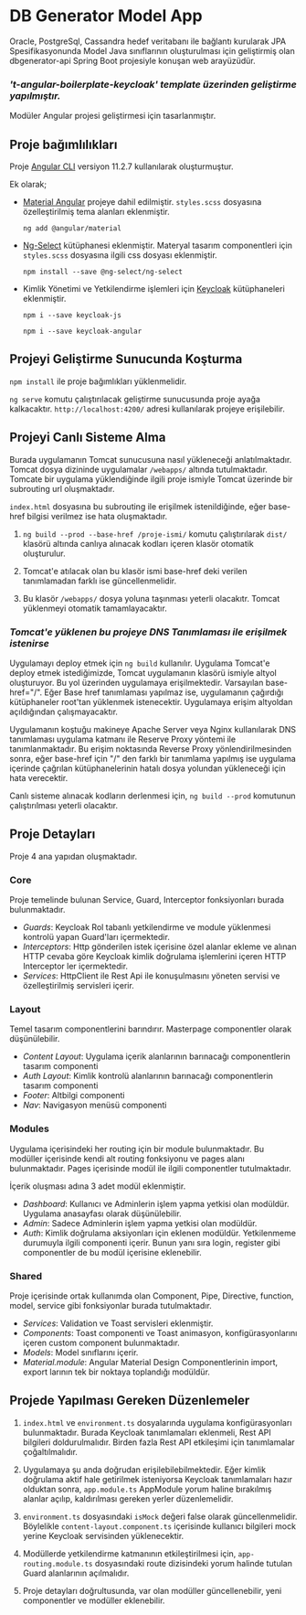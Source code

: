 # DB Generator Model App

Oracle, PostgreSql, Cassandra hedef veritabanı ile bağlantı kurularak JPA Spesifikasyonunda Model Java sınıflarının oluşturulması için geliştirmiş olan dbgenerator-api Spring Boot projesiyle konuşan web arayüzüdür.

### _'t-angular-boilerplate-keycloak' template üzerinden geliştirme yapılmıştır._

Modüler Angular projesi geliştirmesi için tasarlanmıştır. 

## **Proje bağımlılıkları**

Proje [Angular CLI](https://github.com/angular/angular-cli) versiyon 11.2.7 kullanılarak oluşturmuştur.

Ek olarak;

- [Material Angular](https://material.angular.io/) projeye dahil edilmiştir. `styles.scss` dosyasına özelleştirilmiş tema alanları eklenmiştir.

  `ng add @angular/material`

- [Ng-Select](https://github.com/ng-select/ng-select) kütüphanesi eklenmiştir. Materyal tasarım componentleri için `styles.scss` dosyasına ilgili css dosyası eklenmiştir.
  
  `npm install --save @ng-select/ng-select`

- Kimlik Yönetimi ve Yetkilendirme işlemleri için [Keycloak](https://www.npmjs.com/package/keycloak-angular) kütüphaneleri eklenmiştir. 

  `npm i --save keycloak-js`

  `npm i --save keycloak-angular`

## **Projeyi Geliştirme Sunucunda Koşturma**
`npm install` ile proje bağımlıkları yüklenmelidir.

`ng serve` komutu çalıştırılacak geliştirme sunucusunda proje ayağa kalkacaktır. `http://localhost:4200/` adresi kullanılarak projeye erişilebilir.

## **Projeyi Canlı Sisteme Alma**

Burada uygulamanın Tomcat sunucusuna nasıl yükleneceği anlatılmaktadır. Tomcat dosya dizininde uygulamalar `/webapps/` altında tutulmaktadır. Tomcate bir uygulama yüklendiğinde ilgili proje ismiyle Tomcat üzerinde bir subrouting url oluşmaktadır.

`index.html` dosyasına bu subrouting ile erişilmek istenildiğinde, eğer base-href bilgisi verilmez ise hata oluşmaktadır.

1. `ng build --prod --base-href /proje-ismi/` komutu çalıştırılarak `dist/` klasörü altında canlıya alınacak kodları içeren klasör otomatik oluşturulur.

2. Tomcat'e atılacak olan bu klasör ismi base-href deki verilen tanımlamadan farklı ise güncellenmelidir.

3. Bu klasör `/webapps/` dosya yoluna taşınması yeterli olacakıtr. Tomcat yüklenmeyi otomatik tamamlayacaktır.

### _**Tomcat'e yüklenen bu projeye DNS Tanımlaması ile erişilmek istenirse**_
Uygulamayı deploy etmek için `ng build` kullanılır. Uygulama Tomcat'e deploy etmek istediğimizde, Tomcat uygulamanın klasörü ismiyle altyol oluşturuyor. Bu yol üzerinden uygulamaya erişilmektedir. Varsayılan base-href="/". Eğer Base href tanımlaması yapılmaz ise, uygulamanın çağırdığı kütüphaneler root'tan yüklenmek istenecektir. Uygulamaya erişim altyoldan açıldığından çalışmayacaktır.

Uygulamanın koştuğu makineye Apache Server veya Nginx kullanılarak DNS tanımlaması uygulama katmanı ile Reserve Proxy yöntemi ile tanımlanmaktadır.
Bu erişim noktasında Reverse Proxy yönlendirilmesinden sonra, eğer base-href için "/" den farklı bir tanımlama yapılmış ise uygulama içerinde çağrılan kütüphanelerinin hatalı dosya yolundan yükleneceği için hata verecektir. 

Canlı sisteme alınacak kodların derlenmesi için, `ng build --prod` komutunun çalıştırılması yeterli olacaktır.

## **Proje Detayları**

Proje 4 ana yapıdan oluşmaktadır.
### Core
Proje temelinde bulunan Service, Guard, Interceptor fonksiyonları burada bulunmaktadır.
* _Guards_: Keycloak Rol tabanlı yetkilendirme ve module yüklenmesi kontrolü yapan Guard'ları içermektedir.
* _Interceptors_: Http gönderilen istek içerisine özel alanlar ekleme ve alınan HTTP cevaba göre Keycloak kimlik doğrulama işlemlerini içeren HTTP Interceptor ler içermektedir.
* _Services_: HttpClient ile Rest Api ile konuşulmasını yöneten servisi ve özelleştirilmiş servisleri içerir.

### Layout
Temel tasarım componentlerini barındırır. Masterpage componentler olarak düşünülebilir.
* _Content Layout_: Uygulama içerik alanlarının barınacağı componentlerin tasarım componenti
* _Auth Layout_: Kimlik kontrolü alanlarının barınacağı componentlerin tasarım componenti
* _Footer_: Altbilgi componenti
* _Nav_: Navigasyon menüsü componenti

### Modules
Uygulama içerisindeki her routing için bir module bulunmaktadır. Bu modüller içerisinde kendi alt routing fonksiyonu ve pages alanı bulunmaktadır. Pages içerisinde modül ile ilgili componentler tutulmaktadır.

İçerik oluşması adına 3 adet modül eklenmiştir.
* _Dashboard_: Kullanıcı ve Adminlerin işlem yapma yetkisi olan modüldür. Uygulama anasayfası olarak düşünülebilir.
* _Admin_: Sadece Adminlerin işlem yapma yetkisi olan modüldür.
* _Auth_: Kimlik doğrulama aksiyonları için eklenen modüldür. Yetkilenmeme durumuyla ilgili componenti içerir. Bunun yanı sıra login, register gibi componentler de bu modül içerisine eklenebilir.

### Shared
Proje içerisinde ortak kullanımda olan Component, Pipe, Directive, function, model, service gibi fonksiyonlar burada tutulmaktadır.

* _Services_: Validation ve Toast servisleri eklenmiştir.
* _Components_: Toast componenti ve Toast animasyon, konfigürasyonlarını içeren custom component bulunmaktadır.
* _Models_: Model sınıflarını içerir.
* _Material.module_: Angular Material Design Componentlerinin import, export larının tek bir noktaya toplandığı modüldür.

## **Projede Yapılması Gereken Düzenlemeler**
1. `index.html` ve `environment.ts` dosyalarında uygulama konfigürasyonları bulunmaktadır. Burada Keycloak tanımlamaları eklenmeli, Rest API bilgileri doldurulmalıdır. Birden fazla Rest API etkileşimi için tanımlamalar çoğaltılmalıdır.

2. Uygulamaya şu anda doğrudan erişilebilebilmektedir. Eğer kimlik doğrulama aktif hale getirilmek isteniyorsa Keycloak tanımlamaları hazır olduktan sonra, `app.module.ts` AppModule yorum haline bırakılmış alanlar açılıp, kaldırılması gereken yerler düzenlemelidir. 

3. `environment.ts` dosyasındaki `isMock` değeri false olarak güncellenmelidir. Böylelikle `content-layout.component.ts` içerisinde kullanıcı bilgileri mock yerine Keycloak servisinden yüklenecektir.

4. Modüllerde yetkilendirme katmanının etkileştirilmesi için, `app-routing.module.ts` dosyasındaki route dizisindeki yorum halinde tutulan Guard alanlarının açılmalıdır.
5. Proje detayları doğrultusunda, var olan modüller güncellenebilir, yeni componentler ve modüller eklenebilir.

